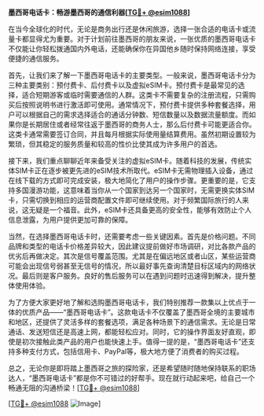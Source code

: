 **墨西哥电话卡：畅游墨西哥的通信利器[[TG💪+ @esim1088](https://t.me/s/esim1088)]**

在当今全球化的时代，无论是商务出行还是休闲旅游，选择一张合适的电话卡或流量卡都显得尤为重要。对于计划前往墨西哥的朋友来说，一张优质的墨西哥电话卡不仅能让你轻松拨通国内外电话，还能确保你在异国他乡随时保持网络连接，享受便捷的通信服务。

首先，让我们来了解一下墨西哥电话卡的主要类型。一般来说，墨西哥电话卡分为三种主要类别：预付费卡、后付费卡以及虚拟eSIM卡。预付费卡是最常见的选择，适合短期游客或临时需要通信的人群。这类卡不需要复杂的注册流程，只需购买后按照说明书进行激活即可使用。通常情况下，预付费卡提供多种套餐选择，用户可以根据自己的需求选择适合的通话分钟数、短信数量以及数据流量额度。而如果你是长期居住或者经常往返于墨西哥的商务人士，那么后付费卡可能更适合你。这类卡通常需要签订合同，并且每月根据实际使用量结算费用。虽然初期设置较为繁琐，但其稳定的服务质量和较高的性价比使其成为许多用户的首选。

接下来，我们重点聊聊近年来备受关注的虚拟eSIM卡。随着科技的发展，传统实体SIM卡正在逐步被更先进的eSIM技术所取代。eSIM卡无需物理插入设备，通过在线下载的方式即可完成安装，极大地简化了用户的操作步骤。更重要的是，它支持多国漫游功能，这意味着当你从一个国家到达另一个国家时，无需更换实体SIM卡，只需切换到相应的运营商配置文件即可继续使用。对于频繁国际旅行的人来说，这无疑是一个福音。此外，eSIM卡还具备更高的安全性，能够有效防止个人信息泄露，为用户提供更加可靠的保障。

当然，在选择墨西哥电话卡时，还需要考虑一些关键因素。首先是价格问题。不同品牌和类型的电话卡价格差异较大，因此建议提前做好市场调研，对比各款产品的优劣后再做决定。其次是信号覆盖范围。尤其是在偏远地区或者山区，某些运营商可能会出现信号弱甚至无信号的情况，所以最好事先查询清楚目标区域内的网络状况。最后则是客户服务。良好的售后服务可以在遇到问题时迅速得到解决，提升整体使用体验。

为了方便大家更好地了解和选购墨西哥电话卡，我们特别推荐一款集以上优点于一体的优质产品——“墨西哥电话卡”。这款电话卡不仅覆盖了墨西哥全境的主要城市和地区，还提供了灵活多样的套餐选项，满足各种场景下的通信需求。无论是日常通话、发送短信还是高速上网，都能轻松应对。同时，它的操作界面友好直观，即使是初次接触此类产品的用户也能快速上手。值得一提的是，“墨西哥电话卡”还支持多种支付方式，包括信用卡、PayPal等，极大地方便了消费者的购买过程。

总之，无论你是即将踏上墨西哥之旅的探险家，还是希望随时随地保持联系的职场达人，“墨西哥电话卡”都是你不可错过的好帮手。现在就行动起来吧，给自己一个畅通无阻的沟通桥梁！[[TG💪+ @esim1088](https://t.me/s/esim1088)]

[[TG💪+ @esim1088](https://t.me/s/esim1088) ![Image](https://i.postimg.cc/4NQfJmqS/Snipaste-2025-05-13-00-14-12.png)]